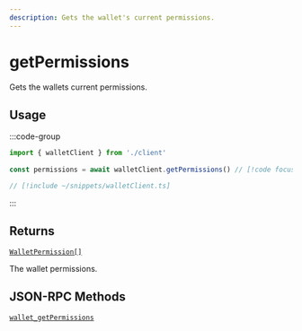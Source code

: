 ```yaml
---
description: Gets the wallet's current permissions.
---
```


# getPermissions

Gets the wallets current permissions.

## Usage

:::code-group

```ts twoslash [example.ts]
import { walletClient } from './client'
 
const permissions = await walletClient.getPermissions() // [!code focus:99]
```

```ts twoslash [client.ts] filename="client.ts"
// [!include ~/snippets/walletClient.ts]
```

:::

## Returns

[`WalletPermission[]`](/docs/glossary/types#walletpermission)

The wallet permissions.

## JSON-RPC Methods

[`wallet_getPermissions`](https://eips.ethereum.org/EIPS/eip-2255)

